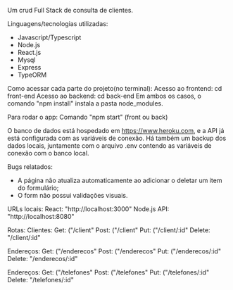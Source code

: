 Um crud Full Stack de consulta de clientes. 

Linguagens/tecnologias utilizadas:
- Javascript/Typescript
- Node.js
- React.js
- Mysql
- Express
- TypeORM


Como acessar cada parte do projeto(no terminal):
Acesso ao frontend: cd front-end
Acesso ao backend: cd back-end
Em ambos os casos, o comando "npm install" instala a pasta node_modules.

Para rodar o app:
Comando "npm start" (front ou back)



O banco de dados está hospedado em https://www.heroku.com, e a API já está configurada com as variáveis de conexão.
Há também um backup dos dados locais, juntamente com o arquivo .env contendo as variáveis de conexão com o banco local.

Bugs relatados:
- A página não atualiza automaticamente ao adicionar o deletar um item do formulário;
- O form não possui validações visuais.




URLs locais:
React:       "http://localhost:3000"
Node.js API: "http://localhost:8080"

Rotas:
Clientes:
Get: ("/client"
Post: ("/client"
Put: ("/client/:id"
Delete: "/client/:id"

Endereços:
Get: ("/enderecos"
Post: ("/enderecos"
Put: ("/enderecos/:id"
Delete: "/enderecos/:id"

Endereços:
Get: ("/telefones"
Post: ("/telefones"
Put: ("/telefones/:id"
Delete: "/telefones/:id"
